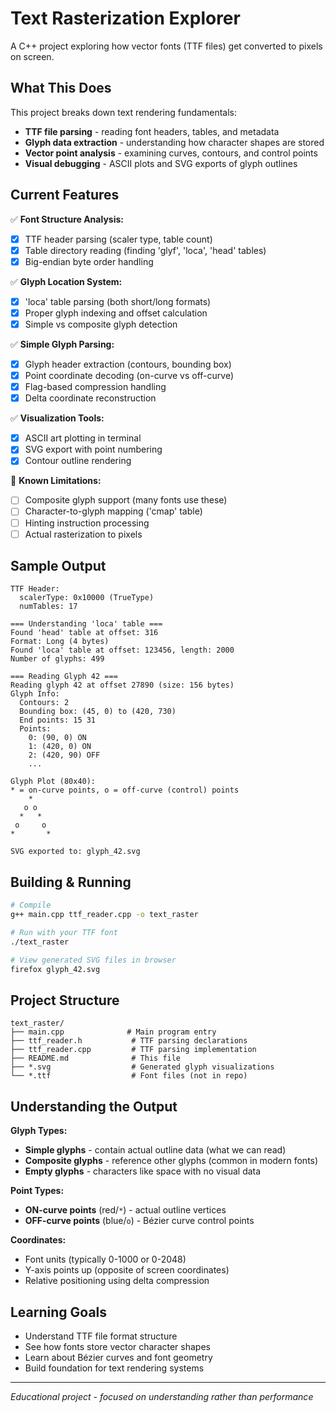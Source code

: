 # Text Rasterization Explorer

A C++ project exploring how vector fonts (TTF files) get converted to pixels on screen.

## What This Does

This project breaks down text rendering fundamentals:
- **TTF file parsing** - reading font headers, tables, and metadata
- **Glyph data extraction** - understanding how character shapes are stored
- **Vector point analysis** - examining curves, contours, and control points
- **Visual debugging** - ASCII plots and SVG exports of glyph outlines

## Current Features

✅ **Font Structure Analysis:**
- [x] TTF header parsing (scaler type, table count)
- [x] Table directory reading (finding 'glyf', 'loca', 'head' tables)
- [x] Big-endian byte order handling

✅ **Glyph Location System:**
- [x] 'loca' table parsing (both short/long formats)
- [x] Proper glyph indexing and offset calculation
- [x] Simple vs composite glyph detection

✅ **Simple Glyph Parsing:**
- [x] Glyph header extraction (contours, bounding box)
- [x] Point coordinate decoding (on-curve vs off-curve)
- [x] Flag-based compression handling
- [x] Delta coordinate reconstruction

✅ **Visualization Tools:**
- [x] ASCII art plotting in terminal
- [x] SVG export with point numbering
- [x] Contour outline rendering

🚧 **Known Limitations:**
- [ ] Composite glyph support (many fonts use these)
- [ ] Character-to-glyph mapping ('cmap' table)
- [ ] Hinting instruction processing
- [ ] Actual rasterization to pixels

## Sample Output

```
TTF Header:
  scalerType: 0x10000 (TrueType)
  numTables: 17

=== Understanding 'loca' table ===
Found 'head' table at offset: 316
Format: Long (4 bytes)
Found 'loca' table at offset: 123456, length: 2000
Number of glyphs: 499

=== Reading Glyph 42 ===
Reading glyph 42 at offset 27890 (size: 156 bytes)
Glyph Info:
  Contours: 2
  Bounding box: (45, 0) to (420, 730)
  End points: 15 31
  Points:
    0: (90, 0) ON
    1: (420, 0) ON
    2: (420, 90) OFF
    ...

Glyph Plot (80x40):
* = on-curve points, o = off-curve (control) points
    *
   o o
  *   *
 o     o
*       *

SVG exported to: glyph_42.svg
```

## Building & Running

```bash
# Compile
g++ main.cpp ttf_reader.cpp -o text_raster

# Run with your TTF font
./text_raster

# View generated SVG files in browser
firefox glyph_42.svg
```

## Project Structure

```
text_raster/
├── main.cpp              # Main program entry
├── ttf_reader.h           # TTF parsing declarations
├── ttf_reader.cpp         # TTF parsing implementation
├── README.md              # This file
├── *.svg                  # Generated glyph visualizations
└── *.ttf                  # Font files (not in repo)
```

## Understanding the Output

**Glyph Types:**
- **Simple glyphs** - contain actual outline data (what we can read)
- **Composite glyphs** - reference other glyphs (common in modern fonts)
- **Empty glyphs** - characters like space with no visual data

**Point Types:**
- **ON-curve points** (red/`*`) - actual outline vertices
- **OFF-curve points** (blue/`o`) - Bézier curve control points

**Coordinates:**
- Font units (typically 0-1000 or 0-2048)
- Y-axis points up (opposite of screen coordinates)
- Relative positioning using delta compression

## Learning Goals

- Understand TTF file format structure
- See how fonts store vector character shapes  
- Learn about Bézier curves and font geometry
- Build foundation for text rendering systems

---

*Educational project - focused on understanding rather than performance*